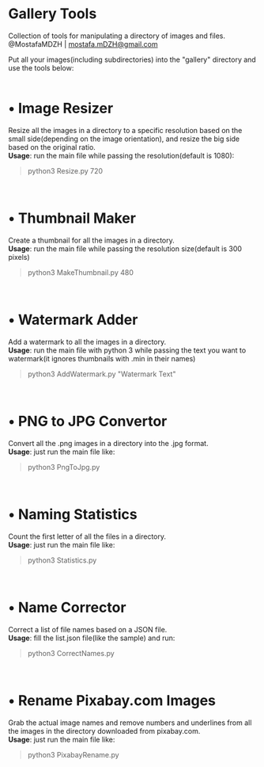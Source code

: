 # Gallery Tools
Collection of tools for manipulating a directory of images and files.<br>
@MostafaMDZH | mostafa.mDZH@gmail.com</br>

Put all your images(including subdirectories) into the "gallery" directory and use the tools below:</br></br>

# • Image Resizer
Resize all the images in a directory to a specific resolution based on the small side(depending on the image orientation), and resize the big side based on the original ratio.</br>
<b>Usage</b>: run the main file while passing the resolution(default is 1080):</br>
> python3 Resize.py 720

</br>

# • Thumbnail Maker
Create a thumbnail for all the images in a directory.</br>
<b>Usage</b>: run the main file while passing the resolution size(default is 300 pixels)</br>
> python3 MakeThumbnail.py 480

</br>

# • Watermark Adder
Add a watermark to all the images in a directory.</br>
<b>Usage</b>: run the main file with python 3 while passing the text you want to watermark(it ignores thumbnails with .min in their names)</br>
> python3 AddWatermark.py "Watermark Text"

</br>

# • PNG to JPG Convertor
Convert all the .png images in a directory into the .jpg format.</br>
<b>Usage</b>: just run the main file like:</br>
> python3 PngToJpg.py

</br>

# • Naming Statistics
Count the first letter of all the files in a directory.</br>
<b>Usage</b>: just run the main file like:</br>
> python3 Statistics.py

</br>

# • Name Corrector
Correct a list of file names based on a JSON file.</br>
<b>Usage</b>: fill the list.json file(like the sample) and run:</br>
> python3 CorrectNames.py

</br>

# • Rename Pixabay.com Images
Grab the actual image names and remove numbers and underlines from all the images in the directory downloaded from pixabay.com.</br>
<b>Usage</b>: just run the main file like:</br>
> python3 PixabayRename.py